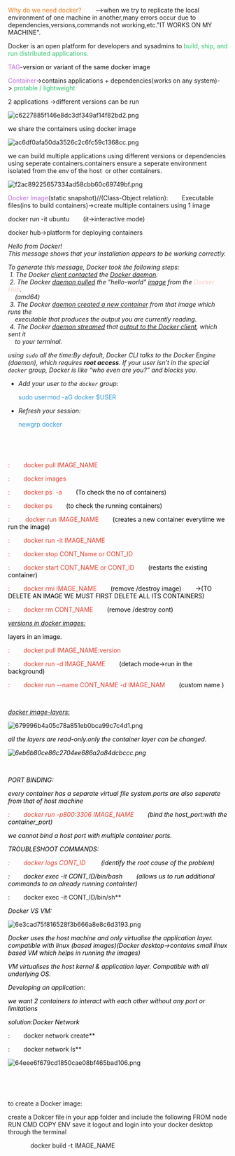 <span style="color: rgb(230, 126, 35);">Why do we need docker?</span>        -->when we try to replicate the local environment of one machine in another,many errors occur due to dependencies,versions,commands not working,etc."IT WORKS ON MY MACHINE".

Docker is an open platform for developers and sysadmins to <span style="color: rgb(45, 194, 107);">build, ship, and run distributed applications.</span>

<span style="color: rgb(185, 106, 217);">TAG<span style="color: rgb(0, 0, 0);">\-version or variant of the same docker image</span></span>

<span style="color: rgb(185, 106, 217);">Container</span>\->contains applications + dependencies(works on any system)-> <span style="color: rgb(45, 194, 107);">protable / lightweight</span>

2 applications ->different versions can be run

![c6227885f146e8dc3df349af14f82bd2.png](../_resources/c6227885f146e8dc3df349af14f82bd2.png)

we share the containers using docker image

![ac6df0afa50da3526c2c6fc59c1368cc.png](../_resources/ac6df0afa50da3526c2c6fc59c1368cc.png)

we can build multiple applications using different versions or dependencies using seperate containers.containers ensure a seperate environment isolated from the env of the host  or other containers.

![f2ac89225657334ad58cbb60c69749bf.png](../_resources/f2ac89225657334ad58cbb60c69749bf.png)

<span style="color: rgb(185, 106, 217);">Docker Image</span>(static snapshot)//(Class-Object relation):        Executable files(ins to build containers)->create multiple containers using 1 image

docker run -it ubuntu        (it->interactive mode)

docker hub->platform for deploying containers

*Hello from Docker!*  
*This message shows that your installation appears to be working correctly.*

*To generate this message, Docker took the following steps:*  
 *1\. The Docker <ins>client contacted</ins> the <ins>Docker daemon</ins>.*  
 *2\. The Docker <ins>daemon pulled</ins> the "hello-world" <ins>image</ins> from the <span style="color: rgb(248, 202, 198);">Docker Hub</span>.*  
    *(amd64)*  
 *3\. The Docker <ins>daemon created a new container</ins> from that image which runs the*  
    *executable that produces the output you are currently reading.*  
 *4\. The Docker <ins>daemon streamed</ins> that <ins>output to the Docker client</ins>, which sent it*  
    *to your terminal.*

*using `sudo` all the time:By default, Docker CLI talks to the Docker Engine (daemon), which requires **root access**. If your user isn’t in the special `docker` group, Docker is like “who even are you?” and blocks you.*

- *Add your user to the `docker` group:*
    
    <span style="color: rgb(53, 152, 219);">sudo usermod -aG docker $USER</span>
    
- *Refresh your session:*
    
    <span style="color: rgb(53, 152, 219);">newgrp docker</span>
    

&nbsp;

&nbsp;

<span style="color: rgb(224, 62, 45);">:        docker pull IMAGE_NAME</span>

<span style="color: rgb(224, 62, 45);">:        docker images</span>

<span style="color: rgb(224, 62, 45);">:        docker ps  -a        <span style="color: rgb(0, 0, 0);">(To check the no of containers)</span></span>

<span style="color: rgb(224, 62, 45);">:        docker ps        <span style="color: rgb(0, 0, 0);">(to check the running containers)</span></span>

<span style="color: rgb(224, 62, 45);">:         docker run IMAGE_NAME        <span style="color: rgb(0, 0, 0);">(creates a new container everytime we run the image)</span></span>

<span style="color: rgb(224, 62, 45);">:        docker run -it IMAGE_NAME</span>

<span style="color: rgb(224, 62, 45);">:        docker stop CONT_Name or CONT_ID</span>

<span style="color: rgb(224, 62, 45);">:        docker start CONT_NAME or CONT_ID        <span style="color: rgb(0, 0, 0);">(restarts the existing container)</span></span>

<span style="color: rgb(224, 62, 45);">:        docker rmi IMAGE_NAME        <span style="color: rgb(0, 0, 0);">(remove /destroy image)        ->(TO DELETE AN IMAGE WE MUST FIRST DELETE ALL ITS CONTAINERS)</span></span>

<span style="color: rgb(224, 62, 45);">:        docker rm CONT_NAME        <span style="color: rgb(0, 0, 0);">(remove /destroy cont)</span></span>

<ins>*<ins>versions in docker images:</ins>*</ins>

<span style="color: rgb(0, 0, 0);">layers in an image.</span>

<span style="color: rgb(224, 62, 45);">:        docker pull IMAGE_NAME:version</span>

<span style="color: rgb(224, 62, 45);">:        docker run -d IMAGE_NAME        <span style="color: rgb(0, 0, 0);">(detach mode->run in the background)</span></span>

<span style="color: rgb(224, 62, 45);">:        docker run --name CONT_NAME -d IMAGE_NAM        <span style="color: rgb(0, 0, 0);">(custom name )</span></span>

&nbsp;

<ins>*docker image-layers:*</ins>

![679996b4a05c78a851eb0bca99c7c4d1.png](../_resources/679996b4a05c78a851eb0bca99c7c4d1.png)

*<span style="color: rgb(0, 0, 0);">all the layers are read-only.only the container layer can be changed.</span>*

*<span style="color: rgb(0, 0, 0);">![6eb6b80ce86c2704ee686a2a84dcbccc.png](../_resources/6eb6b80ce86c2704ee686a2a84dcbccc.png)</span>*

&nbsp;

*<span style="color: rgb(0, 0, 0);">PORT BINDING:</span>*

*<span style="color: rgb(0, 0, 0);">every container has a separate virtual file system.ports are also seperate from that of host machine</span>*

*<span style="color: rgb(0, 0, 0);"><span style="color: rgb(224, 62, 45);">:        docker run -p800:3306 IMAGE_NAME</span>        (bind the host_port:with the container_port)</span>*

*<span style="color: rgb(0, 0, 0);">we cannot bind a host port with multiple container ports.</span>*

*<span style="color: rgb(0, 0, 0);">TROUBLESHOOT COMMANDS:</span>*

*<span style="color: rgb(0, 0, 0);"><span style="color: rgb(224, 62, 45);">:        docker logs CONT_ID</span>         (identify the root cause of the problem)</span>*

*<span style="color: rgb(0, 0, 0);">:        docker exec -it CONT_ID/bin/bash        (allows us to run additional commands to an already running containter)</span>*

:        docker exec -it CONT_ID/bin/sh\*\*

*<span style="color: rgb(0, 0, 0);">*Docker VS VM:*</span>*

![6e3cad75f816528f3b666a8e8c6d3193.png](../_resources/6e3cad75f816528f3b666a8e8c6d3193.png)

*<span style="color: rgb(0, 0, 0);">*Docker uses the host machine and only virtualise the application layer. compatible with linux (based images)(Docker desktop->contains small linux based VM which helps in running the images)*</span>*

*<span style="color: rgb(0, 0, 0);">*VM virtualises the host kernel & application layer. Compatible with all underlying OS.*</span>*

*<span style="color: rgb(0, 0, 0);">*Developing an application:*</span>*

*<span style="color: rgb(0, 0, 0);">*we want 2 containers to interact with each other without any port or limitations*</span>*

*<span style="color: rgb(0, 0, 0);">*solution:Docker Network*</span>*

:        docker network create\*\*

:        docker network ls\*\*

![64eee6f679cd1850cae08bf465bad106.png](../_resources/64eee6f679cd1850cae08bf465bad106.png)

&nbsp;

&nbsp;

to create a Docker image:

create a Dokcer file in your app folder and include the following FROM node RUN CMD COPY ENV save it logout and login into your docker desktop through the terminal

&nbsp;            docker build -t IMAGE_NAME

&nbsp;

&nbsp;

&nbsp;

&nbsp;

&nbsp;

&nbsp;

&nbsp;
